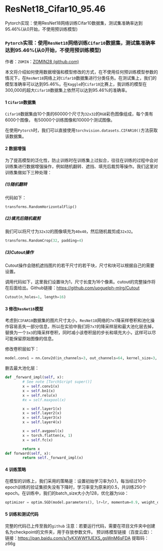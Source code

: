 # ResNet18_Cifar10_95.46
Pytorch实现：使用ResNet18网络训练Cifar10数据集，测试集准确率达到95.46%(从0开始，不使用预训练模型)
### `Pytorch`实现：使用`ResNet18`网络训练`Cifar10`数据集，测试集准确率达到95.46%(从0开始，不使用预训练模型)

作者：`ZOMIN`：[ZOMIN28 (github.com)](https://github.com/ZOMIN28)

本文将介绍如何使用数据增强和模型修改的方式，在不使用任何预训练模型参数的情况下，在`ResNet18`网络上对`Cifar10`数据集进行分类任务。在测试集上，我们的模型准确率可以达到95.46%。在`Kaggle`的`Cifar10`比赛上，我训练的模型在300,000的超大`Cifar10`数据集上依然可以达到95.46%的准确率。

#### 1 `Cifar10`数据集

`Cifar10`数据集由10个类的60000个尺寸为`32x32`的`RGB`彩色图像组成，每个类有6000个图像， 有50000个训练图像和10000个测试图像。

在使用`Pytorch`时，我们可以直接使用`torchvision.datasets.CIFAR10()`方法获取该数据集。

#### 2 数据增强

为了提高模型的泛化性，防止训练时在训练集上过拟合，往往在训练的过程中会对训练集进行数据增强操作，例如随机翻转、遮挡、填充后裁剪等操作。我们这里对训练集做如下三种处理：

##### (1)随机翻转
代码如下：

```python
transforms.RandomHorizontalFlip()
```

##### (2)填充后随机裁剪

我们可以将尺寸为`32x32`的图像填充为`40x40`，然后随机裁剪成`32x32`。
```python
transforms.RandomCrop(32, padding=4)
```

##### (3)Cutout操作

Cutout操作会随机遮挡图片的若干尺寸的若干块，尺寸和块可以根据自己的需要设置。

调用代码如下，这里我们设置块为1，尺寸长度为16个像素。cutout的完整操作将在后面给出。Github链接：https://github.com/uoguelph-mlrg/Cutout

```python
Cutout(n_holes=1, length=16)
```

#### 3 修改`ResNet18`模型

考虑到`CIFAR10`数据集的图片尺寸太小，`ResNet18`网络的`7x7`降采样卷积和池化操作容易丢失一部分信息，所以在实验中我们将`7x7`的降采样层和最大池化层去掉，替换为一个`3x3`的降采样卷积，同时减小该卷积层的步长和填充大小，这样可以尽可能保留原始图像的信息。

修改卷积层如下：

```python
model.conv1 = nn.Conv2d(in_channels=3, out_channels=64, kernel_size=3, stride=1, padding=1, bias=False)
```

删去最大池化层：

```python
def _forward_impl(self, x):
        # See note [TorchScript super()]
        x = self.conv1(x)
        x = self.bn1(x)
        x = self.relu(x)
        #x = self.maxpool(x)

        x = self.layer1(x)
        x = self.layer2(x)
        x = self.layer3(x)
        x = self.layer4(x)

        x = self.avgpool(x)
        x = torch.flatten(x, 1)
        x = self.fc(x)

        return x
def forward(self, x):
        return self._forward_impl(x)
```

#### 4 训练策略

在模型的训练上，我们采用的策略是：设置初始学习率为0.1，每当经过10个epoch训练的验证集损失没有下降时，学习率变为原来的0.5，共训练250个epoch。在训练中，我们的batch_size大小为128，优化器为`SGD`：

```python
optimizer = optim.SGD(model.parameters(), lr=lr, momentum=0.9, weight_decay=5e-4)
```

#### 5 训练和测试代码

完整的代码已上传至我的`github`
注意：若要运行代码，需要在项目文件夹中创建名为checkpoint的文件夹，用于存放参数文件。
预训练模型链接（百度云盘）：
链接：https://pan.baidu.com/s/1yKXWWf1UEXS_gsWnM6sFDA 
提取码：z66g
